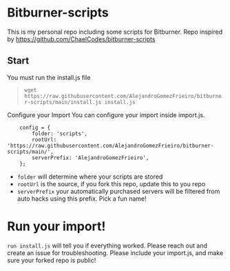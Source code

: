 # Bitburner-scripts

This is my personal repo including some scripts for Bitburner. Repo inspired by https://github.com/ChaelCodes/bitburner-scripts

## Start
You must run the install.js file

> `wget https://raw.githubusercontent.com/AlejandroGomezFrieiro/bitburner-scripts/main/install.js install.js
`

Configure your Import
You can configure your import inside import.js.
```
    config = {
        folder: 'scripts',
        rootUrl: 'https://raw.githubusercontent.com/AlejandroGomezFrieiro/bitburner-scripts/main/',
        serverPrefix: 'AlejandroGomezFrieiro',
    };
```

- `folder` will determine where your scripts are stored
- `rootUrl` is the source, if you fork this repo, update this to you repo
- `serverPrefix` your automatically purchased servers will be filtered from auto hacks using this prefix. Pick a fun name!

# Run your import!
`run install.js` will tell you if everything worked. Please reach out and create an issue for troubleshooting. Please include your import.js, and make sure your forked repo is public!